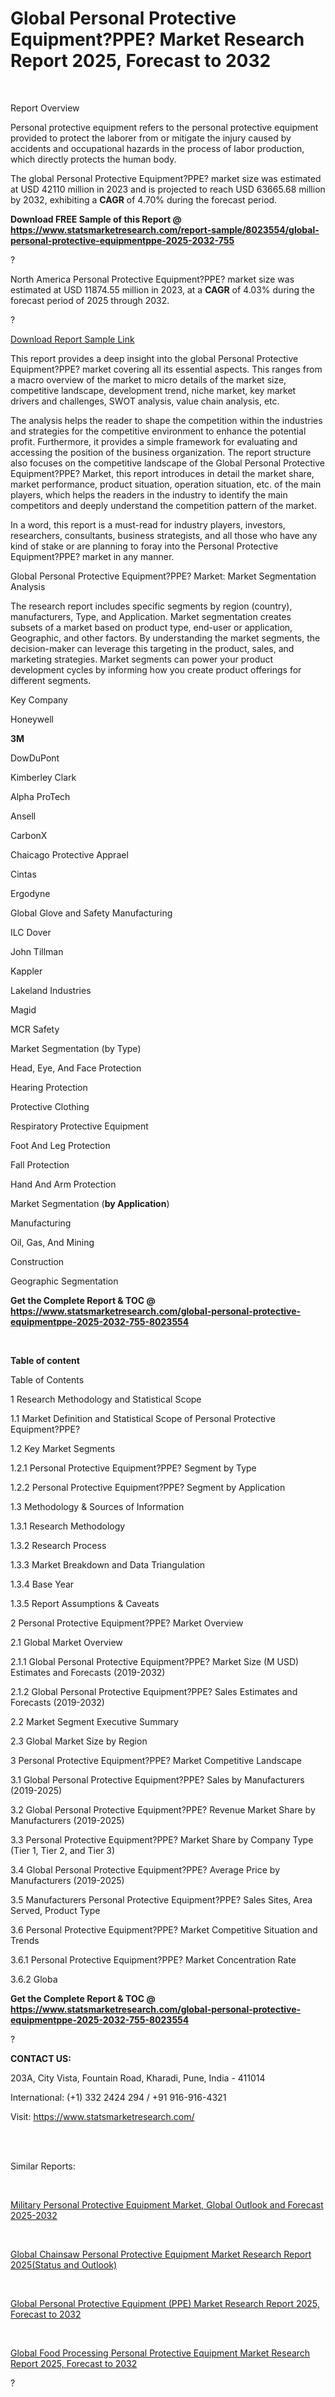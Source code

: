 <h1>Global Personal Protective Equipment?PPE? Market Research Report 2025, Forecast to 2032</h1><br/><p>Report Overview</p>
 
 
 
 <p>Personal protective equipment refers to the personal protective equipment provided to protect the laborer from or mitigate the injury caused by accidents and occupational hazards in the process of labor production, which directly protects the human body.</p>
 
 
 
 <p>The global Personal Protective Equipment?PPE? market size was estimated at USD 42110 million in 2023 and is projected to reach USD 63665.68 million by 2032, exhibiting a <strong>CAGR</strong> of 4.70% during the forecast period.</p>
 
 
 
 <div><b>Download FREE Sample of this Report @ <a href="https://www.statsmarketresearch.com/download-free-sample/8023554/global-personal-protective-equipmentppe-2025-2032-755">https://www.statsmarketresearch.com/report-sample/8023554/global-personal-protective-equipmentppe-2025-2032-755</a></b></div>
 
 
 
 <p>? </p>
 
 
 
 <p>North America Personal Protective Equipment?PPE? market size was estimated at USD 11874.55 million in 2023, at a <strong>CAGR</strong> of 4.03% during the forecast period of 2025 through 2032.</p>
 
 
 
 <p>? </p>
 
 
 
 <p><a href="https://www.statsmarketresearch.com/download-free-sample/8023554/global-personal-protective-equipmentppe-2025-2032-755">Download Report Sample Link</a></p>
 
 
 
 <p>This report provides a deep insight into the global Personal Protective Equipment?PPE? market covering all its essential aspects. This ranges from a macro overview of the market to micro details of the market size, competitive landscape, development trend, niche market, key market drivers and challenges, SWOT analysis, value chain analysis, etc.</p>
 
 
 
 <p>The analysis helps the reader to shape the competition within the industries and strategies for the competitive environment to enhance the potential profit. Furthermore, it provides a simple framework for evaluating and accessing the position of the business organization. The report structure also focuses on the competitive landscape of the Global Personal Protective Equipment?PPE? Market, this report introduces in detail the market share, market performance, product situation, operation situation, etc. of the main players, which helps the readers in the industry to identify the main competitors and deeply understand the competition pattern of the market.</p>
 
 
 
 <p>In a word, this report is a must-read for industry players, investors, researchers, consultants, business strategists, and all those who have any kind of stake or are planning to foray into the Personal Protective Equipment?PPE? market in any manner.</p>
 
 
 
 <p>Global Personal Protective Equipment?PPE? Market: Market Segmentation Analysis</p>
 
 
 
 <p>The research report includes specific segments by region (country), manufacturers, Type, and Application. Market segmentation creates subsets of a market based on product type, end-user or application, Geographic, and other factors. By understanding the market segments, the decision-maker can leverage this targeting in the product, sales, and marketing strategies. Market segments can power your product development cycles by informing how you create product offerings for different segments.</p>
 
 
 
 <p>Key Company</p>
 
 
 
 <p>Honeywell</p>
 
 
 
 <p><strong>3M</strong></p>
 
 
 
 <p>DowDuPont</p>
 
 
 
 <p>Kimberley Clark</p>
 
 
 
 <p>Alpha ProTech</p>
 
 
 
 <p>Ansell</p>
 
 
 
 <p>CarbonX</p>
 
 
 
 <p>Chaicago Protective Apprael</p>
 
 
 
 <p>Cintas</p>
 
 
 
 <p>Ergodyne</p>
 
 
 
 <p>Global Glove and Safety Manufacturing</p>
 
 
 
 <p>ILC Dover</p>
 
 
 
 <p>John Tillman</p>
 
 
 
 <p>Kappler</p>
 
 
 
 <p>Lakeland Industries</p>
 
 
 
 <p>Magid</p>
 
 
 
 <p>MCR Safety</p>
 
 
 
 <p>Market Segmentation (by Type)</p>
 
 
 
 <p>Head, Eye, And Face Protection</p>
 
 
 
 <p>Hearing Protection</p>
 
 
 
 <p>Protective Clothing</p>
 
 
 
 <p>Respiratory Protective Equipment</p>
 
 
 
 <p>Foot And Leg Protection</p>
 
 
 
 <p>Fall Protection</p>
 
 
 
 <p>Hand And Arm Protection</p>
 
 
 
 <p>Market Segmentation (<strong>by Application</strong>)</p>
 
 
 
 <p>Manufacturing</p>
 
 
 
 <p>Oil, Gas, And Mining</p>
 
 
 
 <p>Construction</p>
 
 
 
 <p>Geographic Segmentation</p>
 
 
 
 <div><b>Get the Complete Report & TOC @ <a href="https://www.statsmarketresearch.com/global-personal-protective-equipmentppe-2025-2032-755-8023554">https://www.statsmarketresearch.com/global-personal-protective-equipmentppe-2025-2032-755-8023554</a></b></div>
 
 
 
 <p><br />
 
 <b>Table of content</b></p>
 
 
 
 <p>Table of Contents<br />
 
 1 Research Methodology and Statistical Scope<br />
 
 1.1 Market Definition and Statistical Scope of Personal Protective Equipment?PPE?<br />
 
 1.2 Key Market Segments<br />
 
 1.2.1 Personal Protective Equipment?PPE? Segment by Type<br />
 
 1.2.2 Personal Protective Equipment?PPE? Segment by Application<br />
 
 1.3 Methodology & Sources of Information<br />
 
 1.3.1 Research Methodology<br />
 
 1.3.2 Research Process<br />
 
 1.3.3 Market Breakdown and Data Triangulation<br />
 
 1.3.4 Base Year<br />
 
 1.3.5 Report Assumptions & Caveats<br />
 
 2 Personal Protective Equipment?PPE? Market Overview<br />
 
 2.1 Global Market Overview<br />
 
 2.1.1 Global Personal Protective Equipment?PPE? Market Size (M USD) Estimates and Forecasts (2019-2032)<br />
 
 2.1.2 Global Personal Protective Equipment?PPE? Sales Estimates and Forecasts (2019-2032)<br />
 
 2.2 Market Segment Executive Summary<br />
 
 2.3 Global Market Size by Region<br />
 
 3 Personal Protective Equipment?PPE? Market Competitive Landscape<br />
 
 3.1 Global Personal Protective Equipment?PPE? Sales by Manufacturers (2019-2025)<br />
 
 3.2 Global Personal Protective Equipment?PPE? Revenue Market Share by Manufacturers (2019-2025)<br />
 
 3.3 Personal Protective Equipment?PPE? Market Share by Company Type (Tier 1, Tier 2, and Tier 3)<br />
 
 3.4 Global Personal Protective Equipment?PPE? Average Price by Manufacturers (2019-2025)<br />
 
 3.5 Manufacturers Personal Protective Equipment?PPE? Sales Sites, Area Served, Product Type<br />
 
 3.6 Personal Protective Equipment?PPE? Market Competitive Situation and Trends<br />
 
 3.6.1 Personal Protective Equipment?PPE? Market Concentration Rate<br />
 
 3.6.2 Globa</p>
 
 
 
 <div><b>Get the Complete Report & TOC @ <a href="https://www.statsmarketresearch.com/global-personal-protective-equipmentppe-2025-2032-755-8023554">https://www.statsmarketresearch.com/global-personal-protective-equipmentppe-2025-2032-755-8023554</a></b></div>
 
 
 
 <p>? </p>
 
 
 
 <p><b>CONTACT US:</b><br />
 
 203A, City Vista, Fountain Road, Kharadi, Pune, India - 411014<br />
 
 International: (+1) 332 2424 294 / +91 916-916-4321<br />
 
 Visit: <a href="https://www.statsmarketresearch.com/">https://www.statsmarketresearch.com/</a><br />
 
 <br />
 
 <br />
 
 Similar Reports:<br />
 
 <br />
 
 <a href="https://www.statsmarketresearch.com/global-military-personal-protective-equipment-forecast-2025-2032-388-8029464">Military Personal Protective Equipment Market, Global Outlook and Forecast 2025-2032</a><br />
 
 <br />
 
 <a href="https://www.statsmarketresearch.com/global-chainsaw-personal-protective-equipment-2025-580-8024088">Global Chainsaw Personal Protective Equipment Market Research Report 2025(Status and Outlook)</a><br />
 
 <br />
 
 <a href="https://www.statsmarketresearch.com/global-personal-protective-equipment-2025-2032-499-8023555">Global Personal Protective Equipment (PPE) Market Research Report 2025, Forecast to 2032</a><br />
 
 <br />
 
 <a href="https://www.statsmarketresearch.com/global-food-processing-personal-protective-equipment-2025-2032-425-8023557">Global Food Processing Personal Protective Equipment Market Research Report 2025, Forecast to 2032</a><br />
 
 ? </p>